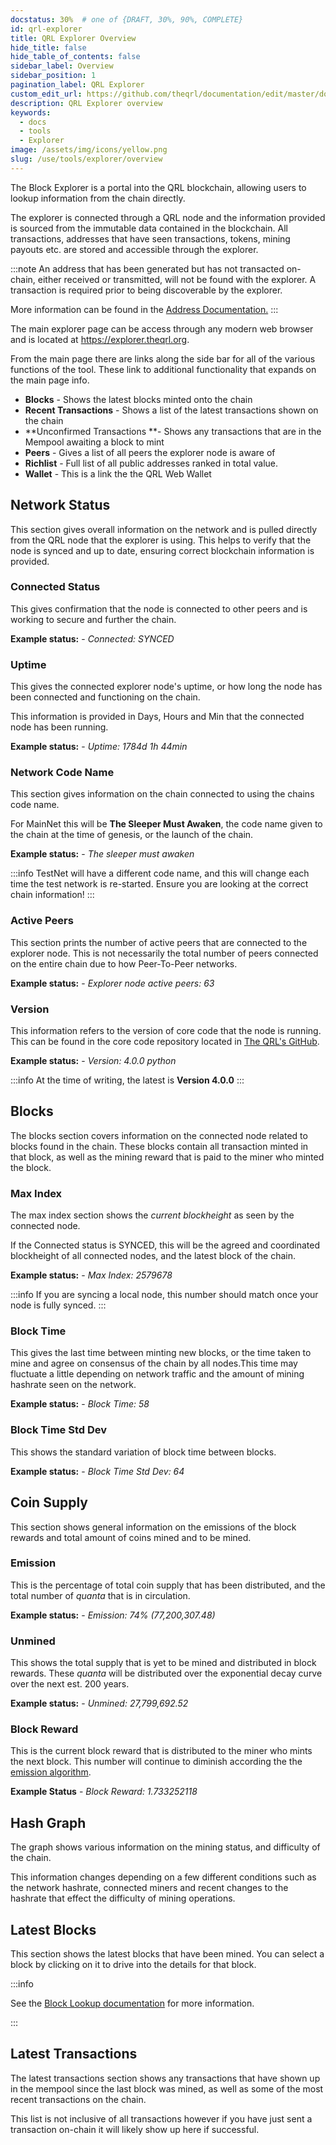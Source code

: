 ```yaml
---
docstatus: 30%  # one of {DRAFT, 30%, 90%, COMPLETE}
id: qrl-explorer
title: QRL Explorer Overview
hide_title: false
hide_table_of_contents: false
sidebar_label: Overview
sidebar_position: 1
pagination_label: QRL Explorer
custom_edit_url: https://github.com/theqrl/documentation/edit/master/docs/basics/what-is-qrl.md
description: QRL Explorer overview
keywords:
  - docs
  - tools
  - Explorer
image: /assets/img/icons/yellow.png
slug: /use/tools/explorer/overview
---
```


The Block Explorer is a portal into the QRL blockchain, allowing users to lookup information from the chain directly.

The explorer is connected through a QRL node and the information provided is sourced from the immutable data contained in the blockchain. All transactions, addresses that have seen transactions, tokens, mining payouts etc. are stored and accessible through the explorer. 

:::note
An address that has been generated but has not transacted on-chain, either received or transmitted, will not be found with the explorer. A transaction is required prior to being discoverable by the explorer.

More information can be found in the [Address Documentation.](/use/wallet/check-balance)
:::

The main explorer page can be access through any modern web browser and is located at https://explorer.theqrl.org. 

From the main page there are links along the side bar for all of the various functions of the tool. These link to additional functionality that expands on the main page info.

- **Blocks** - Shows the latest blocks minted onto the chain
- **Recent Transactions** - Shows a list of the latest transactions shown on the chain
- **Unconfirmed Transactions **- Shows any transactions that are in the Mempool awaiting a block to mint
- **Peers** - Gives a list of all peers the explorer node is aware of
- **Richlist** - Full list of all public addresses ranked in total value.
- **Wallet** - This is a link the the QRL Web Wallet



## Network Status

This section gives overall information on the network and is pulled directly from the QRL node that the explorer is using. This helps to verify that the node is synced and up to date, ensuring correct blockchain information is provided.


### Connected Status

This gives confirmation that the node is connected to other peers and is working to secure and further the chain. 

**Example status:** - *Connected: SYNCED*


### Uptime

This gives the connected explorer node's uptime, or how long the node has been connected and functioning on the chain.

This information is provided in Days, Hours and Min that the connected node has been running.

**Example status:** - *Uptime: 1784d 1h 44min*

### Network Code Name

This section gives information on the chain connected to using the chains code name.

For MainNet this will be **The Sleeper Must Awaken**, the code name given to the chain at the time of genesis, or the launch of the chain.

**Example status:** - *The sleeper must awaken*

:::info
TestNet will have a different code name, and this will change each time the test network is re-started. Ensure you are looking at the correct chain information!
:::


### Active Peers

This section prints the number of active peers that are connected to the explorer node. This is not necessarily the total number of peers connected on the entire chain due to how Peer-To-Peer networks.

**Example status:** - *Explorer node active peers: 63*


### Version 

This information refers to the version of core code that the node is running. This can be found in the core code repository located in [The QRL's GitHub](https://github.com/theqrl/qrl). 


**Example status:** - *Version: 4.0.0 python*

:::info
At the time of writing, the latest is **Version 4.0.0**
:::

## Blocks

The blocks section covers information on the connected node related to blocks found in the chain. These blocks contain all transaction minted in that block, as well as the mining reward that is paid to the miner who minted the block. 

### Max Index

The max index section shows the *current blockheight* as seen by the connected node. 

If the Connected status is SYNCED, this will be the agreed and coordinated blockheight of all connected nodes, and the latest block of the chain. 

**Example status:** - *Max Index: 2579678*

:::info
If you are syncing a local node, this number should match once your node is fully synced.
:::

### Block Time 

This gives the last time between minting new blocks, or the time taken to mine and agree on consensus of the chain by all nodes.This time may fluctuate a little depending on network traffic and the amount of mining hashrate seen on the network.

**Example status:** - *Block Time: 58*

### Block Time Std Dev

This shows the standard variation of block time between blocks.

**Example status:** - *Block Time Std Dev: 64*

## Coin Supply

This section shows general information on the emissions of the block rewards and total amount of coins mined and to be mined.

### Emission

This is the percentage of total coin supply that has been distributed, and the total number of $quanta$ that is in circulation.

**Example status:** - *Emission: 74% (77,200,307.48)*

### Unmined

This shows the total supply that is yet to be mined and distributed in block rewards. These $quanta$ will be distributed over the exponential decay curve over the next est. 200 years.

**Example status:** - *Unmined: 27,799,692.52*

### Block Reward

This is the current block reward that is distributed to the miner who mints the next block. This number will continue to diminish according the the [emission algorithm](/build/fundamentals/qrl-emission).

**Example Status** - *Block Reward: 1.733252118*

## Hash Graph

The graph shows various information on the mining status, and difficulty of the chain.

This information changes depending on a few different conditions such as the network hashrate, connected miners and recent changes to the hashrate that effect the difficulty of mining operations. 

## Latest Blocks

This section shows the latest blocks that have been mined. You can select a block by clicking on it to drive into the details for that block.

:::info

See the [Block Lookup documentation](/use/tools/explorer/block-lookup) for more information.

:::

## Latest Transactions

The latest transactions section shows any transactions that have shown up in the mempool since the last block was mined, as well as some of the most recent transactions on the chain.

This list is not inclusive of all transactions however if you have just sent a transaction on-chain it will likely show up here if successful.

